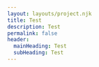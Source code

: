 ```yaml
---
layout: layouts/project.njk
title: Test
description: Test
permalink: false
header:
  mainHeading: Test
  subHeading: Test
---
```

